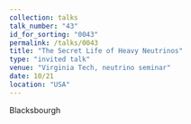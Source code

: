 ```yaml
---
collection: talks
talk_number: "43"
id_for_sorting: "0043"
permalink: /talks/0043
title: "The Secret Life of Heavy Neutrinos" 
type: "invited talk"
venue: "Virginia Tech, neutrino seminar"
date: 10/21
location: "USA"
---
```


Blacksbourgh

